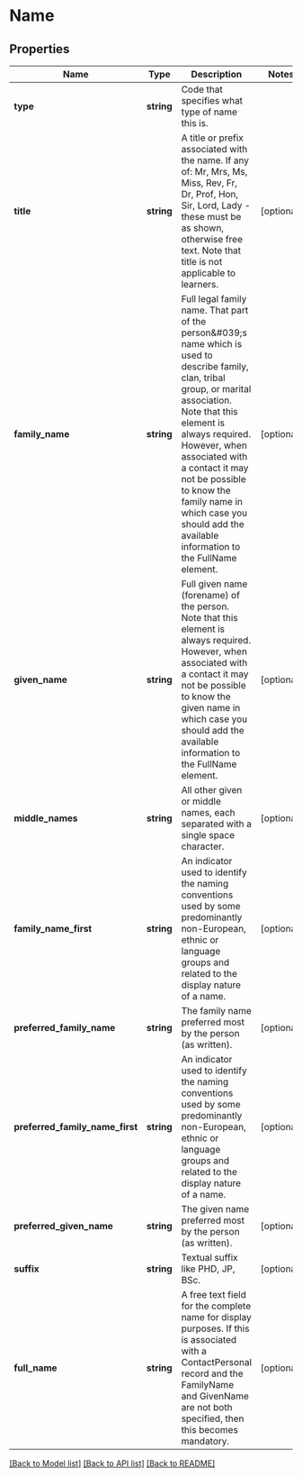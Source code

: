 # Name

## Properties
Name | Type | Description | Notes
------------ | ------------- | ------------- | -------------
**type** | **string** | Code that specifies what type of name this is. | 
**title** | **string** | A title or prefix associated with the name. If any of: Mr, Mrs, Ms, Miss, Rev, Fr, Dr, Prof, Hon, Sir, Lord, Lady - these must be as shown, otherwise free text. Note that title is not applicable to learners. | [optional] 
**family_name** | **string** | Full legal family name. That part of the person&amp;#039;s name which is used to describe family, clan, tribal group, or marital association. Note that this element is always required. However, when associated with a contact it may not be possible to know the family name in which case you should add the available information to the FullName element. | [optional] 
**given_name** | **string** | Full given name (forename) of the person. Note that this element is always required. However, when associated with a contact it may not be possible to know the given name in which case you should add the available information to the FullName element. | [optional] 
**middle_names** | **string** | All other given or middle names, each separated with a single space character. | [optional] 
**family_name_first** | **string** | An indicator used to identify the naming conventions used by some predominantly non-European, ethnic or language groups and related to the display nature of a name. | [optional] 
**preferred_family_name** | **string** | The family name preferred most by the person (as written). | [optional] 
**preferred_family_name_first** | **string** | An indicator used to identify the naming conventions used by some predominantly non-European, ethnic or language groups and related to the display nature of a name. | [optional] 
**preferred_given_name** | **string** | The given name preferred most by the person (as written). | [optional] 
**suffix** | **string** | Textual suffix like PHD, JP, BSc. | [optional] 
**full_name** | **string** | A free text field for the complete name for display purposes. If this is associated with a ContactPersonal record and the FamilyName and GivenName are not both specified, then this becomes mandatory. | [optional] 

[[Back to Model list]](../README.md#documentation-for-models) [[Back to API list]](../README.md#documentation-for-api-endpoints) [[Back to README]](../README.md)


